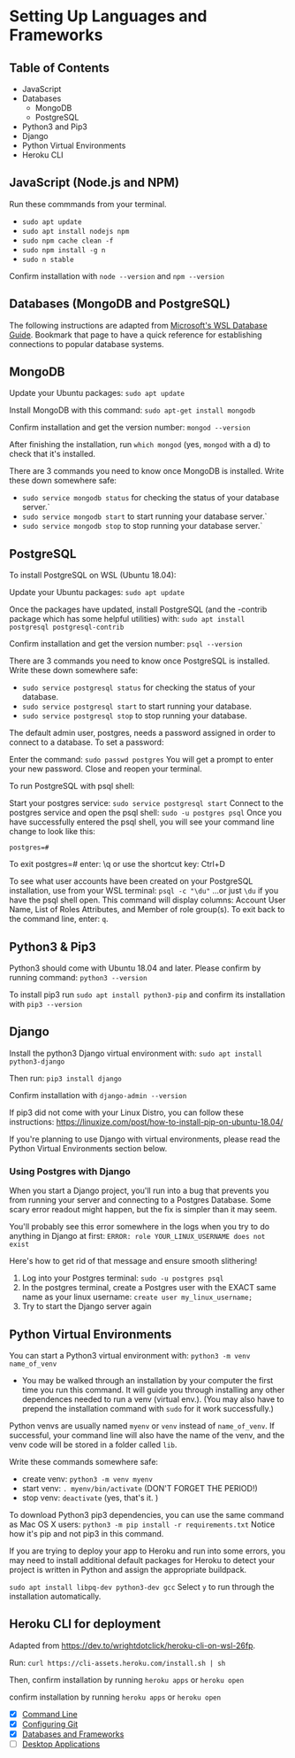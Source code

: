 # Setting Up Languages and Frameworks

## Table of Contents
- JavaScript
- Databases
  - MongoDB
  - PostgreSQL
- Python3 and Pip3
- Django
- Python Virtual Environments
- Heroku CLI  

## JavaScript (Node.js and NPM)
Run these commmands from your terminal.

- `sudo apt update`
- `sudo apt install nodejs npm`
- `sudo npm cache clean -f`
- `sudo npm install -g n`
- `sudo n stable`

Confirm installation with `node --version` and `npm --version`

## Databases (MongoDB and PostgreSQL)

The following instructions are adapted from [Microsoft's WSL Database Guide](https://docs.microsoft.com/en-us/windows/wsl/tutorials/wsl-database). Bookmark that page to have a quick reference for establishing connections to popular database systems.

## MongoDB

Update your Ubuntu packages: `sudo apt update`

Install MongoDB with this command: `sudo apt-get install mongodb`

Confirm installation and get the version number: `mongod --version`

After finishing the installation, run `which mongod` (yes, `mongod` with a d) to check that it's installed.

There are 3 commands you need to know once MongoDB is installed. Write these down somewhere safe:

- `sudo service mongodb status` for checking the status of your database server.`
- `sudo service mongodb start` to start running your database server.`
- `sudo service mongodb stop` to stop running your database server.`

## PostgreSQL

To install PostgreSQL on WSL (Ubuntu 18.04):

Update your Ubuntu packages: `sudo apt update`

Once the packages have updated, install PostgreSQL (and the -contrib package which has some helpful utilities) with: `sudo apt install postgresql postgresql-contrib`

Confirm installation and get the version number: `psql --version`

There are 3 commands you need to know once PostgreSQL is installed. Write these down somewhere safe:

- `sudo service postgresql status` for checking the status of your database.
- `sudo service postgresql start` to start running your database.
- `sudo service postgresql stop` to stop running your database.

The default admin user, postgres, needs a password assigned in order to connect to a database. To set a password:

Enter the command: `sudo passwd postgres`
You will get a prompt to enter your new password.
Close and reopen your terminal.

To run PostgreSQL with psql shell:

Start your postgres service: `sudo service postgresql start`
Connect to the postgres service and open the psql shell: `sudo -u postgres psql`
Once you have successfully entered the psql shell, you will see your command line change to look like this: 
```
postgres=#
```

To exit postgres=# enter: \q or use the shortcut key: Ctrl+D

To see what user accounts have been created on your PostgreSQL installation, use from your WSL terminal: `psql -c "\du"` ...or just `\du` if you have the psql shell open. This command will display columns: Account User Name, List of Roles Attributes, and Member of role group(s). To exit back to the command line, enter: `q`.

## Python3 & Pip3

Python3 should come with Ubuntu 18.04 and later. Please confirm by running command: `python3 --version`

To install pip3 run `sudo apt install python3-pip` and confirm its installation with `pip3 --version`

## Django

Install the python3 Django virtual environment with: `sudo apt install python3-django`

Then run: `pip3 install django`

Confirm installation with `django-admin --version`

If pip3 did not come with your Linux Distro, you can follow these instructions: https://linuxize.com/post/how-to-install-pip-on-ubuntu-18.04/

If you're planning to use Django with virtual environments, please read the Python Virtual Environments section below.

  ### Using Postgres with Django

  When you start a Django project, you'll run into a bug that prevents you from running your server and connecting to a Postgres Database. Some scary error readout might happen, but the fix is simpler than it may seem.

  You'll probably see this error somewhere in the logs when you try to do anything in Django at first:
  ```ERROR: role YOUR_LINUX_USERNAME does not exist```

  Here's how to get rid of that message and ensure smooth slithering!
  1. Log into your Postgres terminal: `sudo -u postgres psql`
  2. In the postgres terminal, create a Postgres user with the EXACT same name as your linux username: `create user my_linux_username;`
  3. Try to start the Django server again
  
## Python Virtual Environments 
You can start a Python3 virtual environment with: `python3 -m venv name_of_venv`

- You may be walked through an installation by your computer the first time you run this command. It will guide you through installing any other dependences needed to run a venv (virtual env.). (You may also have to prepend the installation command with `sudo` for it work successfully.)

Python venvs are usually named `myenv` or `venv` instead of `name_of_venv`. If successful, your command line will also have the name of the venv, and the venv code will be stored in a folder called `lib`.

Write these commands somewhere safe:
- create venv: `python3 -m venv myenv` 
- start venv: `. myenv/bin/activate` (DON'T FORGET THE PERIOD!)
- stop venv: `deactivate` (yes, that's it. )

To download Python3 pip3 dependencies, you can use the same command as Mac OS X users: 
`python3 -m pip install -r requirements.txt`
Notice how it's pip and not pip3 in this command.

If you are trying to deploy your app to Heroku and run into some errors, you may need to install additional default packages for Heroku to detect your project is written in Python and assign the appropriate buildpack.

`sudo apt install libpq-dev python3-dev gcc` Select `y` to run through the installation automatically.

## Heroku CLI for deployment

Adapted from https://dev.to/wrightdotclick/heroku-cli-on-wsl-26fp.

Run: `curl https://cli-assets.heroku.com/install.sh | sh`

Then, confirm installation by running `heroku apps` or `heroku open`

confirm installation by running `heroku apps` or `heroku open`
 

* [x] [Command Line](command-line-setup.md)
* [x] [Configuring Git](git-configuration.md)
* [x] [Databases and Frameworks](dbs-languages-frameworks.md)
* [ ] [Desktop Applications](desktop-applications.md)
